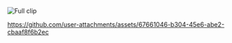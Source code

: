 ![Full clip](https://drive.google.com/drive/u/2/home)

https://github.com/user-attachments/assets/67661046-b304-45e6-abe2-cbaaf8f6b2ec

